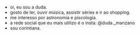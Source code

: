 - oi, eu sou a duda.
- gosto de ler, ouvir música, assistir séries e ir ao shopping. 
- me interesso por astronomia e piscologia.
- a rede social que eu mais utilizo é o insta: @duda._manzano 
- sou corintiana. 

<!---
manzano06/manzano06 is a ✨ special ✨ repository because its `README.md` (this file) appears on your GitHub profile.
You can click the Preview link to take a look at your changes.
--->
